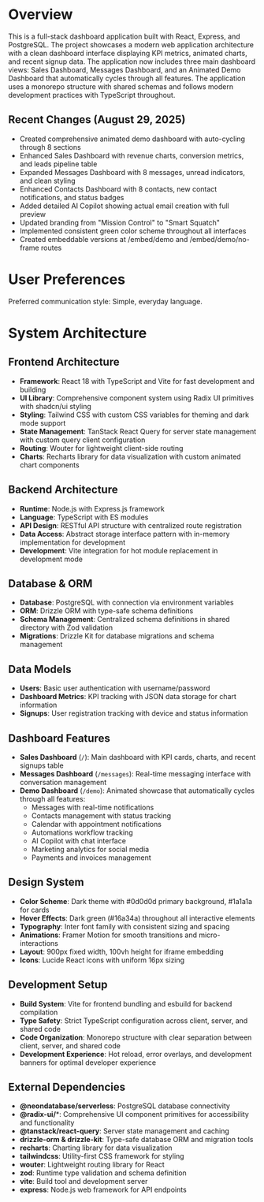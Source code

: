 # Overview

This is a full-stack dashboard application built with React, Express, and PostgreSQL. The project showcases a modern web application architecture with a clean dashboard interface displaying KPI metrics, animated charts, and recent signup data. The application now includes three main dashboard views: Sales Dashboard, Messages Dashboard, and an Animated Demo Dashboard that automatically cycles through all features. The application uses a monorepo structure with shared schemas and follows modern development practices with TypeScript throughout.

## Recent Changes (August 29, 2025)
- Created comprehensive animated demo dashboard with auto-cycling through 8 sections
- Enhanced Sales Dashboard with revenue charts, conversion metrics, and leads pipeline table
- Expanded Messages Dashboard with 8 messages, unread indicators, and clean styling
- Enhanced Contacts Dashboard with 8 contacts, new contact notifications, and status badges
- Added detailed AI Copilot showing actual email creation with full preview
- Updated branding from "Mission Control" to "Smart Squatch"
- Implemented consistent green color scheme throughout all interfaces
- Created embeddable versions at /embed/demo and /embed/demo/no-frame routes

# User Preferences

Preferred communication style: Simple, everyday language.

# System Architecture

## Frontend Architecture
- **Framework**: React 18 with TypeScript and Vite for fast development and building
- **UI Library**: Comprehensive component system using Radix UI primitives with shadcn/ui styling
- **Styling**: Tailwind CSS with custom CSS variables for theming and dark mode support
- **State Management**: TanStack React Query for server state management with custom query client configuration
- **Routing**: Wouter for lightweight client-side routing
- **Charts**: Recharts library for data visualization with custom animated chart components

## Backend Architecture
- **Runtime**: Node.js with Express.js framework
- **Language**: TypeScript with ES modules
- **API Design**: RESTful API structure with centralized route registration
- **Data Access**: Abstract storage interface pattern with in-memory implementation for development
- **Development**: Vite integration for hot module replacement in development mode

## Database & ORM
- **Database**: PostgreSQL with connection via environment variables
- **ORM**: Drizzle ORM with type-safe schema definitions
- **Schema Management**: Centralized schema definitions in shared directory with Zod validation
- **Migrations**: Drizzle Kit for database migrations and schema management

## Data Models
- **Users**: Basic user authentication with username/password
- **Dashboard Metrics**: KPI tracking with JSON data storage for chart information
- **Signups**: User registration tracking with device and status information

## Dashboard Features
- **Sales Dashboard** (`/`): Main dashboard with KPI cards, charts, and recent signups table
- **Messages Dashboard** (`/messages`): Real-time messaging interface with conversation management
- **Demo Dashboard** (`/demo`): Animated showcase that automatically cycles through all features:
  - Messages with real-time notifications
  - Contacts management with status tracking
  - Calendar with appointment notifications
  - Automations workflow tracking
  - AI Copilot with chat interface
  - Marketing analytics for social media
  - Payments and invoices management

## Design System
- **Color Scheme**: Dark theme with #0d0d0d primary background, #1a1a1a for cards
- **Hover Effects**: Dark green (#16a34a) throughout all interactive elements
- **Typography**: Inter font family with consistent sizing and spacing
- **Animations**: Framer Motion for smooth transitions and micro-interactions
- **Layout**: 900px fixed width, 100vh height for iframe embedding
- **Icons**: Lucide React icons with uniform 16px sizing

## Development Setup
- **Build System**: Vite for frontend bundling and esbuild for backend compilation
- **Type Safety**: Strict TypeScript configuration across client, server, and shared code
- **Code Organization**: Monorepo structure with clear separation between client, server, and shared code
- **Development Experience**: Hot reload, error overlays, and development banners for optimal developer experience

## External Dependencies

- **@neondatabase/serverless**: PostgreSQL database connectivity
- **@radix-ui/***: Comprehensive UI component primitives for accessibility and functionality
- **@tanstack/react-query**: Server state management and caching
- **drizzle-orm & drizzle-kit**: Type-safe database ORM and migration tools
- **recharts**: Charting library for data visualization
- **tailwindcss**: Utility-first CSS framework for styling
- **wouter**: Lightweight routing library for React
- **zod**: Runtime type validation and schema definition
- **vite**: Build tool and development server
- **express**: Node.js web framework for API endpoints